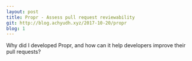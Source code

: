 ```yaml
---
layout: post
title: Propr - Assess pull request reviewability
git: http://blog.achyudh.xyz/2017-10-20/propr
blog: 1
---
```


Why did I developed Propr, and how can it help developers improve their pull requests?
